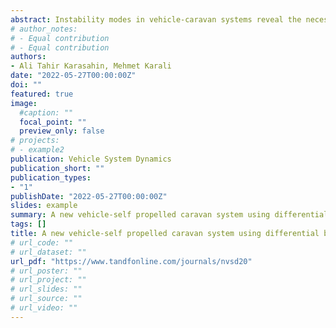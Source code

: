 ```yaml
---
abstract: Instability modes in vehicle-caravan systems reveal the necessity of active chassis control methods in these systems. In this study, a fuzzy logic controller FLC is developed to provide yaw stabilization of the vehicle-self-propelled caravan system. The effectiveness of the developed controller is demonstrated by both simulation study and field tests. Simulation tests is carried out in MATLAB/Simulink and CarSim environments. After the simulation studies is completed, the developed controller is embedded in the caravan electronic control unit. A self-propelled electric towed off-road caravan is used in field tests. The developed controller is shown that it performs yaw stabilization effectively in field tests.
# author_notes:
# - Equal contribution
# - Equal contribution
authors:
- Ali Tahir Karasahin, Mehmet Karali
date: "2022-05-27T00:00:00Z"
doi: ""
featured: true
image: 
  #caption: ""
  focal_point: ""
  preview_only: false
# projects:
# - example2
publication: Vehicle System Dynamics
publication_short: ""
publication_types:
- "1"
publishDate: "2022-05-27T00:00:00Z"
slides: example
summary: A new vehicle-self propelled caravan system using differential braking with electric in-wheel motors on the caravan (Out for review) [PhD study]
tags: []
title: A new vehicle-self propelled caravan system using differential braking with electric in-wheel motors on the caravan (Out for review) [PhD study]
# url_code: ""
# url_dataset: ""
url_pdf: "https://www.tandfonline.com/journals/nvsd20"
# url_poster: ""
# url_project: ""
# url_slides: ""
# url_source: ""
# url_video: ""
---
```

